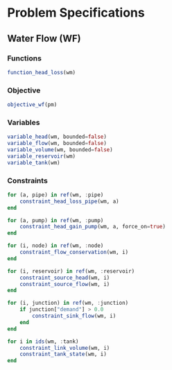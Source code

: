 # Problem Specifications
## Water Flow (WF)

### Functions
```julia
function_head_loss(wm)
```

### Objective
```julia
objective_wf(pm)
```

### Variables
```julia
variable_head(wm, bounded=false)
variable_flow(wm, bounded=false)
variable_volume(wm, bounded=false)
variable_reservoir(wm)
variable_tank(wm)
```

### Constraints
```julia
for (a, pipe) in ref(wm, :pipe)
    constraint_head_loss_pipe(wm, a)
end

for (a, pump) in ref(wm, :pump)
    constraint_head_gain_pump(wm, a, force_on=true)
end

for (i, node) in ref(wm, :node)
    constraint_flow_conservation(wm, i)
end

for (i, reservoir) in ref(wm, :reservoir)
    constraint_source_head(wm, i)
    constraint_source_flow(wm, i)
end

for (i, junction) in ref(wm, :junction)
    if junction["demand"] > 0.0
        constraint_sink_flow(wm, i)
    end
end

for i in ids(wm, :tank)
    constraint_link_volume(wm, i)
    constraint_tank_state(wm, i)
end
```
